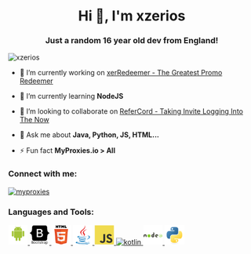 <h1 align="center">Hi 👋, I'm xzerios</h1>
<h3 align="center">Just a random 16 year old dev from England!</h3>

<p align="left"> <img src="https://komarev.com/ghpvc/?username=xzerios&label=Profile%20views&color=0e75b6&style=flat" alt="xzerios" /> </p>

- 🔭 I’m currently working on [xerRedeemer - The Greatest Promo Redeemer](https://github.com/xzerios/discord-promo-redeemer)

- 🌱 I’m currently learning **NodeJS**

- 🤝 I’m looking to collaborate on [ReferCord - Taking Invite Logging Into The Now](https://github.com/xzerios/ReferCord)

- 💬 Ask me about **Java, Python, JS, HTML...**

- ⚡ Fun fact **MyProxies.io > All**

<h3 align="left">Connect with me:</h3>
<p align="left">
<a href="https://discord.gg/myproxies" target="blank"><img align="center" src="https://raw.githubusercontent.com/rahuldkjain/github-profile-readme-generator/master/src/images/icons/Social/discord.svg" alt="myproxies" height="30" width="40" /></a>
</p>

<h3 align="left">Languages and Tools:</h3>
<p align="left"> <a href="https://developer.android.com" target="_blank" rel="noreferrer"> <img src="https://raw.githubusercontent.com/devicons/devicon/master/icons/android/android-original-wordmark.svg" alt="android" width="40" height="40"/> </a> <a href="https://getbootstrap.com" target="_blank" rel="noreferrer"> <img src="https://raw.githubusercontent.com/devicons/devicon/master/icons/bootstrap/bootstrap-plain-wordmark.svg" alt="bootstrap" width="40" height="40"/> </a> <a href="https://www.w3.org/html/" target="_blank" rel="noreferrer"> <img src="https://raw.githubusercontent.com/devicons/devicon/master/icons/html5/html5-original-wordmark.svg" alt="html5" width="40" height="40"/> </a> <a href="https://www.java.com" target="_blank" rel="noreferrer"> <img src="https://raw.githubusercontent.com/devicons/devicon/master/icons/java/java-original.svg" alt="java" width="40" height="40"/> </a> <a href="https://developer.mozilla.org/en-US/docs/Web/JavaScript" target="_blank" rel="noreferrer"> <img src="https://raw.githubusercontent.com/devicons/devicon/master/icons/javascript/javascript-original.svg" alt="javascript" width="40" height="40"/> </a> <a href="https://kotlinlang.org" target="_blank" rel="noreferrer"> <img src="https://www.vectorlogo.zone/logos/kotlinlang/kotlinlang-icon.svg" alt="kotlin" width="40" height="40"/> </a> <a href="https://nodejs.org" target="_blank" rel="noreferrer"> <img src="https://raw.githubusercontent.com/devicons/devicon/master/icons/nodejs/nodejs-original-wordmark.svg" alt="nodejs" width="40" height="40"/> </a> <a href="https://www.python.org" target="_blank" rel="noreferrer"> <img src="https://raw.githubusercontent.com/devicons/devicon/master/icons/python/python-original.svg" alt="python" width="40" height="40"/> </a> </p>
